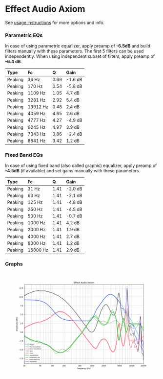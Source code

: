 # Effect Audio Axiom
See [usage instructions](https://github.com/jaakkopasanen/AutoEq#usage) for more options and info.

### Parametric EQs
In case of using parametric equalizer, apply preamp of **-6.5dB** and build filters manually
with these parameters. The first 5 filters can be used independently.
When using independent subset of filters, apply preamp of **-6.4 dB**.

| Type    | Fc       |    Q | Gain    |
|:--------|:---------|:-----|:--------|
| Peaking | 36 Hz    | 0.69 | -1.6 dB |
| Peaking | 170 Hz   | 0.54 | -5.8 dB |
| Peaking | 1109 Hz  | 1.05 | 4.7 dB  |
| Peaking | 3281 Hz  | 2.92 | 5.4 dB  |
| Peaking | 13912 Hz | 0.48 | 2.4 dB  |
| Peaking | 4059 Hz  | 4.65 | 2.6 dB  |
| Peaking | 4777 Hz  | 4.27 | -4.9 dB |
| Peaking | 6245 Hz  | 4.97 | 3.9 dB  |
| Peaking | 7343 Hz  | 3.86 | -2.4 dB |
| Peaking | 8841 Hz  | 3.42 | 1.2 dB  |

### Fixed Band EQs
In case of using fixed band (also called graphic) equalizer, apply preamp of **-4.5dB**
(if available) and set gains manually with these parameters.

| Type    | Fc       |    Q | Gain    |
|:--------|:---------|:-----|:--------|
| Peaking | 31 Hz    | 1.41 | -2.0 dB |
| Peaking | 63 Hz    | 1.41 | -2.1 dB |
| Peaking | 125 Hz   | 1.41 | -4.8 dB |
| Peaking | 250 Hz   | 1.41 | -4.5 dB |
| Peaking | 500 Hz   | 1.41 | -0.7 dB |
| Peaking | 1000 Hz  | 1.41 | 4.2 dB  |
| Peaking | 2000 Hz  | 1.41 | 1.9 dB  |
| Peaking | 4000 Hz  | 1.41 | 2.7 dB  |
| Peaking | 8000 Hz  | 1.41 | 1.2 dB  |
| Peaking | 16000 Hz | 1.41 | 2.9 dB  |

### Graphs
![](./Effect%20Audio%20Axiom.png)